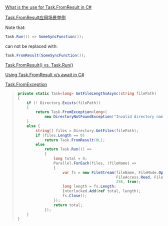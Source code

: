 [What is the use for Task.FromResult in C#](https://stackoverflow.com/questions/19568280/what-is-the-use-for-task-fromresulttresult-in-c-sharp)

[Task.FromResult应用场景举例](https://www.cnblogs.com/darrenji/p/4712504.html)

Note that:

```csharp
Task.Run(() => SomeSyncFunction());
```

can not be replaced with:

```csharp
Task.FromResult(SomeSyncFunction());
```

[Task.FromResult() vs. Task.Run()](https://stackoverflow.com/questions/34005397/task-fromresult-vs-task-run)

[Using Task.FromResult v/s await in C#](https://stackoverflow.com/questions/50726867/using-task-fromresult-v-s-await-in-c-sharp)

[Task.FromException](https://docs.microsoft.com/en-us/dotnet/api/system.threading.tasks.task.fromresult?view=net-5.0)

> ```csharp
> private static Task<long> GetFileLengthsAsync(string filePath)
> {
>     if (! Directory.Exists(filePath))
>     {
>         return Task.FromException<long>(
>             new DirectoryNotFoundException("Invalid directory name."));
>     }
>     else {
>         string[] files = Directory.GetFiles(filePath);
>         if (files.Length == 0)
>             return Task.FromResult(0L);
>         else
>             return Task.Run(() =>
>             {
>                 long total = 0;
>                 Parallel.ForEach(files, (fileName) =>
>                 {
>                     var fs = new FileStream(fileName, FileMode.Open,
>                                             FileAccess.Read, FileShare.ReadWrite,
>                                             256, true);
>                     long length = fs.Length;
>                     Interlocked.Add(ref total, length);
>                     fs.Close();
>                 });
>                 return total;
>             });
>     }
> }
> ```

